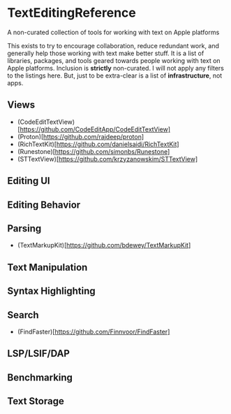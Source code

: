 # TextEditingReference
A non-curated collection of tools for working with text on Apple platforms

This exists to try to encourage collaboration, reduce redundant work, and generally help those working with text make better stuff. It is a list of libraries, packages, and tools geared towards people working with text on Apple platforms. Inclusion is **strictly** non-curated. I will not apply any filters to the listings here. But, just to be extra-clear is a list of **infrastructure**, not apps.

## Views

- (CodeEditTextView)[https://github.com/CodeEditApp/CodeEditTextView]
- (Proton)[https://github.com/rajdeep/proton]
- (RichTextKit)[https://github.com/danielsaidi/RichTextKit]
- (Runestone)[https://github.com/simonbs/Runestone]
- (STTextView)[https://github.com/krzyzanowskim/STTextView]

## Editing UI

## Editing Behavior

## Parsing

- (TextMarkupKit)[https://github.com/bdewey/TextMarkupKit]

## Text Manipulation

## Syntax Highlighting

## Search

- (FindFaster)[https://github.com/Finnvoor/FindFaster]

## LSP/LSIF/DAP

## Benchmarking

## Text Storage

